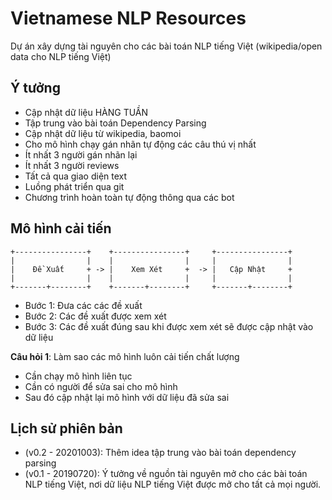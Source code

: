 # Vietnamese NLP Resources

Dự án xây dựng tài nguyên cho các bài toán NLP tiếng Việt  (wikipedia/open data cho NLP tiếng Việt)

## Ý tưởng 

* Cập nhật dữ liệu HÀNG TUẦN
* Tập trung vào bài toán Dependency Parsing
* Cập nhật dữ liệu từ wikipedia, baomoi
* Cho mô hình chạy gán nhãn tự động các câu thú vị nhất  
* Ít nhất 3 người gán nhãn lại 
* Ít nhất 3 người reviews 
* Tất cả qua giao diện text 
* Luồng phát triển qua git
* Chương trình hoàn toàn tự động thông qua các bot 

## Mô hình cải tiến

```
+----------------+    +----------------+     +----------------+
|                |    |                |     |                |
|    Đề Xuất     + -> |    Xem Xét     +  -> |   Cập Nhật     +
|                |    |                |     |                |
+-------+--------+    +-------+--------+     +-------+--------+
```

* Bước 1: Đưa các các đề xuất
* Bước 2: Các đề xuất được xem xét 
* Bước 3: Các đề xuất đúng sau khi được xem xét sẽ được cập nhật vào dữ liệu

**Câu hỏi 1**: Làm sao các mô hình luôn cải tiến chất lượng

- Cần chạy mô hình liên tục
- Cần có người để sửa sai cho mô hình
- Sau đó cập nhật lại mô hình với dữ liệu đã sửa sai 

## Lịch sử phiên bản

* (v0.2 - 20201003): Thêm idea tập trung vào bài toán dependency parsing
* (v0.1 - 20190720): Ý tưởng về nguồn tài nguyên mở cho các bài toán NLP tiếng Việt, nơi dữ liệu NLP tiếng Việt được mở cho tất
cả mọi người.



